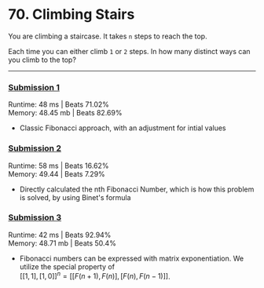 # 70. Climbing Stairs

You are climbing a staircase. It takes `n` steps to reach the top.

Each time you can either climb `1` or `2` steps. In how many distinct ways can you climb to the top?

---

### [Submission 1](/easy/70-climbing-stairs/70-climbing-stairs-1.js)

Runtime: 48 ms | Beats 71.02%  
Memory: 48.45 mb | Beats 82.69%

- Classic Fibonacci approach, with an adjustment for intial values

### [Submission 2](/easy/70-climbing-stairs/70-climbing-stairs-2.js)

Runtime: 58 ms | Beats 16.62%  
Memory: 49.44 | Beats 7.29%

- Directly calculated the nth Fibonacci Number, which is how this problem is solved, by using Binet's formula

### [Submission 3](/easy/70-climbing-stairs/70-climbing-stairs-3.js)
Runtime: 42 ms | Beats 92.94%  
Memory: 48.71 mb | Beats 50.4%  

- Fibonacci numbers can be expressed with matrix exponentiation. We utilize the special property of  
$[[1,1],[1,0]]^n = [ [F(n+1), F(n)], [F(n), F(n-1)] ]$.